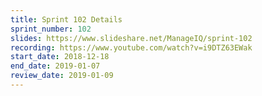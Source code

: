 ```yaml
---
title: Sprint 102 Details
sprint_number: 102
slides: https://www.slideshare.net/ManageIQ/sprint-102
recording: https://www.youtube.com/watch?v=i9DTZ63EWak
start_date: 2018-12-18
end_date: 2019-01-07
review_date: 2019-01-09
---
```

